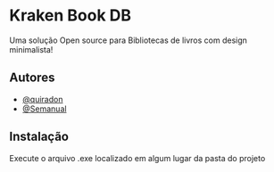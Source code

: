 
# Kraken Book DB

Uma solução Open source para Bibliotecas de livros com design minimalista!

## Autores

- [@quiradon](https://www.github.com/quiradon)
- [@Semanual](https://www.github.com/Semanual)

## Instalação

Execute o arquivo .exe localizado em algum lugar da pasta do projeto
